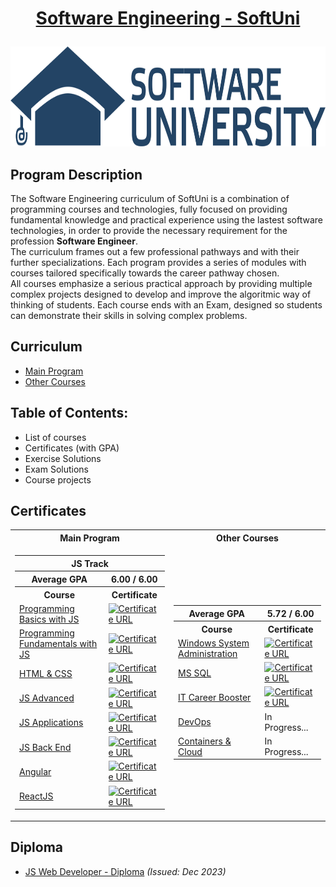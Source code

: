 # <p align="center"><a href="https://softuni.bg/curriculum"> Software Engineering - SoftUni</a></p>

<a href="https://softuni.bg/">
<img src="https://raw.githubusercontent.com/mirokrastanov/Software-Engineering-SoftUni/main/miscellaneous/softuni-banner.png" width="1218" height="160">
</a>

## Program Description
The Software Engineering curriculum of SoftUni is a combination of programming courses and technologies, fully focused on providing fundamental knowledge and practical experience using the lastest software technologies, in order to provide the necessary requirement for the profession **Software Engineer**.
<br>
The curriculum frames out a few professional pathways and with their further specializations. Each program provides a series of modules with courses tailored specifically towards the career pathway chosen.
<br>
All courses emphasize a serious practical approach by providing multiple complex projects designed to develop and improve the algoritmic way of thinking of students.
Each course ends with an Exam, designed so students can demonstrate their skills in solving complex problems. 

## Curriculum
- <a href="https://softuni.bg/curriculum">Main Program</a>
- <a href="https://softuni.bg/trainings/opencourses">Other Courses</a>

## Table of Contents:
- List of courses 
- Certificates (with GPA)
- Exercise Solutions
- Exam Solutions
- Course projects

## Certificates

<table>
 
 <tr>
  <th> Main Program </th>    <!-- Main Table - column 1 -->
  <th> Other Courses </th>   <!-- Main Table - column 2 -->
 </tr>
 
 <tr>
 <td>
 <!-- 1st embedded table start -->
<table>
 <tr>  <!-- row 1, left embedded table, 1st row -->
  <th colspan="2"> JS Track </th>
 </tr>
 <tr>  <!-- row 2, left embedded table, 2nd row -->
  <th> Average GPA </th> <!-- left embedded table, 1st col -->
  <th> 6.00 / 6.00 </th> <!-- left embedded table, 2nd col -->
 </tr>
 <tr>  <!-- row 3, left embedded table, 3rd row -->
  <th> Course </th> <!-- left embedded table, 1st col -->
  <th> Certificate </th> <!-- left embedded table, 2nd col -->
 </tr>
 <tr>
  <td> <a href="https://github.com/mirokrastanov/Software-Engineering-SoftUni/tree/main/softuni-js-basics">Programming Basics with JS</a> </td>
  <td> <a href="https://softuni.bg/certificates/details/140167/31a4474c"><img src="https://i.giphy.com/media/fEzB3y39Fs48FUix5Q/giphy.webp" alt="Certificate URL" title="Certificate - press here" height="20px" /></a> </td>
 </tr>
 <tr>
  <td> <a href="https://github.com/mirokrastanov/Software-Engineering-SoftUni/tree/main/softuni-js-fundamentals">Programming Fundamentals with JS</a> </td>
  <td> <a href="https://softuni.bg/certificates/details/149442/7cdc532d"><img src="https://i.giphy.com/media/fEzB3y39Fs48FUix5Q/giphy.webp" alt="Certificate URL" title="Certificate - press here" height="20px" /></a> </td>
 </tr>
  <tr>
  <td> <a href="https://github.com/mirokrastanov/Software-Engineering-SoftUni/tree/main/softuni-html-and-css">HTML & CSS</a> </td>
  <td> <a href="https://softuni.bg/certificates/details/147196/0b77e9d1"><img src="https://i.giphy.com/media/fEzB3y39Fs48FUix5Q/giphy.webp" alt="Certificate URL" title="Certificate - press here" height="20px" /></a> </td>
 </tr>
 <tr> <!-- add here -->
  <td> <a href="https://github.com/mirokrastanov/Software-Engineering-SoftUni/tree/main/softuni-js-advanced">JS Advanced</a> </td>
  <td> <a href="https://softuni.bg/Certificates/Details/160014/409ec459"><img src="https://i.giphy.com/media/fEzB3y39Fs48FUix5Q/giphy.webp" alt="Certificate URL" title="Certificate - press here" height="20px" /></a> </td>
 </tr>
 <tr> <!-- add here -->
  <td> <a href="https://github.com/mirokrastanov/Software-Engineering-SoftUni/tree/main/softuni-js-applications">JS Applications</a> </td>
  <td> <a href="https://softuni.bg/certificates/details/167716/26bd4406"><img src="https://i.giphy.com/media/fEzB3y39Fs48FUix5Q/giphy.webp" alt="Certificate URL" title="Certificate - press here" height="20px" /></a> </td>
 </tr>
 <tr> <!-- add here -->
  <td> <a href="https://github.com/mirokrastanov/Software-Engineering-SoftUni/tree/main/softuni-js-back-end">JS Back End</a> </td>
  <td> <a href="https://softuni.bg/Certificates/Details/175161/35a6a78d"><img src="https://i.giphy.com/media/fEzB3y39Fs48FUix5Q/giphy.webp" alt="Certificate URL" title="Certificate - press here" height="20px" /></a> </td>
 </tr>
 <tr> <!-- add here -->
  <td> <a href="https://github.com/mirokrastanov/Software-Engineering-SoftUni/tree/main/softuni-angular">Angular</a> </td>
  <td> <a href="https://softuni.bg/Certificates/Details/182923/5a7e06bb"><img src="https://i.giphy.com/media/fEzB3y39Fs48FUix5Q/giphy.webp" alt="Certificate URL" title="Certificate - press here" height="20px" /></a> </td>
 </tr>
 <tr>
  <td> <a href="https://softuni.bg/trainings/4238/reactjs-october-2023">ReactJS</a> </td>
  <td> <a href="https://softuni.bg/Certificates/Details/197747/334de91a"><img src="https://i.giphy.com/media/fEzB3y39Fs48FUix5Q/giphy.webp" alt="Certificate URL" title="Certificate - press here" height="20px" /></a> </td>
 </tr>
</table>
 <!-- 1st embedded table end -->
 </td>
 <td>
 <!-- 2nd embedded table start -->
 <table>
 <tr>  <!-- row 1, right embedded table -->
  <th> Average GPA </th> <!-- 1st col -->
  <th> 5.72 / 6.00 </th> <!-- 2nd col -->
 </tr>
 <tr>  <!-- row 2, right embedded table -->
  <th> Course </th> <!-- 1st col -->
  <th> Certificate </th> <!-- 2nd col -->
 </tr>
 <tr>
  <td> <a href="https://softuni.bg/trainings/2322/windows-system-administration-june-2019">Windows System Administration</a> </td>
  <td> <a href="https://softuni.bg/certificates/details/69010/be20a5e9"><img src="https://i.giphy.com/media/fEzB3y39Fs48FUix5Q/giphy.webp" alt="Certificate URL" title="Certificate - press here" height="20px" /></a> </td>
 </tr>
 <tr>
  <td> <a href="https://softuni.bg/trainings/4182/ms-sql-september-2023">MS SQL</a> </td>
  <td> <a href="https://softuni.bg/Certificates/Details/185578/9bcb6aef"><img src="https://i.giphy.com/media/fEzB3y39Fs48FUix5Q/giphy.webp" alt="Certificate URL" title="Certificate - press here" height="20px" /></a> </td>
 </tr>
 <tr>
  <td> <a href="https://softuni.bg/trainings/4402/it-career-booster-october-2023">IT Career Booster</a> </td>
  <td> <a href="https://softuni.bg/Certificates/Details/198595/0f3abc84"><img src="https://i.giphy.com/media/fEzB3y39Fs48FUix5Q/giphy.webp" alt="Certificate URL" title="Certificate - press here" height="20px" /></a> </td>
 </tr>
 <tr>
  <td> <a href="https://softuni.bg/trainings/4717/software-engineering-and-devops-september-2024">DevOps</a> </td>
  <td>In Progress...</td>
 </tr>
 <tr>
  <td> <a href="https://softuni.bg/trainings/4718/containers-and-cloud-october-2024">Containers & Cloud</a> </td>
  <td>In Progress...</td>
 </tr>
</table>
 <!-- 2nd embedded table end -->
 </td>
 </tr>
</table>


## Diploma
- <a href="https://softuni.bg/Certificates/Details/199351/2ec8d9a1" target="_blank">JS Web Developer - Diploma</a> <i>(Issued: Dec 2023)</i>







<!--

- <a href="https://softuni.bg/Certificates/Details/199351/2ec8d9a1">JS Web Developer - Diploma</a>

<a href="https://softuni.bg/Certificates/Details/199351/2ec8d9a1"><img src="https://softuni.bg/certificates/certificates/converttoimage/199351?code=2ec8d9a1" alt="Diploma URL" title="Diploma - press here" height="1000px" /></a>

To add:
- Diplomas
- Other certification from the open courses in SoftUni
- Projects
- Add portfolio website link
- Add extra tech table
- Analyze, Design, Code, Debug - lg etc
- add c++ folders and cells
- add the 2 game projects from Fundamentals - update & improve on them often
- ADD A PLAY BUTTON FOR EACH PROJECT / GAME inside the main table / add 3rd column


-->
